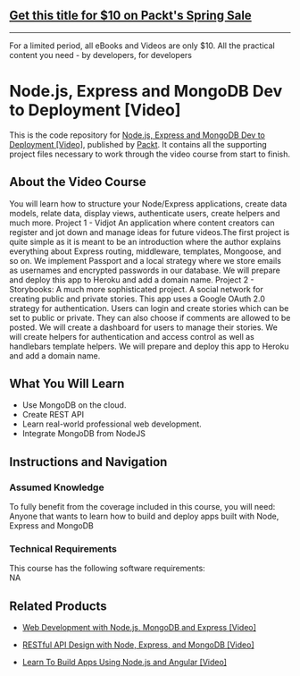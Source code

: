 ## [Get this title for $10 on Packt's Spring Sale](https://www.packt.com/V11412?utm_source=github&utm_medium=packt-github-repo&utm_campaign=spring_10_dollar_2022)
-----
For a limited period, all eBooks and Videos are only $10. All the practical content you need \- by developers, for developers

# Node.js, Express and MongoDB Dev to Deployment [Video]
This is the code repository for [Node.js, Express and MongoDB Dev to Deployment [Video]](https://www.packtpub.com/web-development/learn-build-apps-using-nodejs-and-angular-video?utm_source=github&utm_medium=repository&utm_campaign=9781789951677), published by [Packt](https://www.packtpub.com/?utm_source=github). It contains all the supporting project files necessary to work through the video course from start to finish.
## About the Video Course
You will learn how to structure your Node/Express applications, create data models, relate data, display views, authenticate users, create helpers and much more. Project 1 - Vidjot An application where content creators can register and jot down and manage ideas for future videos.The first project is quite simple as it is meant to be an introduction where the author explains everything about Express routing, middleware, templates, Mongoose, and so on. We implement Passport and a local strategy where we store emails as usernames and encrypted passwords in our database. We will prepare and deploy this app to Heroku and add a domain name. Project 2 - Storybooks: A much more sophisticated project. A social network for creating public and private stories. This app uses a Google OAuth 2.0 strategy for authentication. Users can login and create stories which can be set to public or private. They can also choose if comments are allowed to be posted. We will create a dashboard for users to manage their stories. We will create helpers for authentication and access control as well as handlebars template helpers. We will prepare and deploy this app to Heroku and add a domain name.

<H2>What You Will Learn</H2>
<DIV class=book-info-will-learn-text>
<UL>
<LI>Use MongoDB on the cloud. 
<LI>Create REST API 
<LI>Learn real-world professional web development. 
<LI>Integrate MongoDB from NodeJS </LI></UL></DIV>

## Instructions and Navigation
### Assumed Knowledge
To fully benefit from the coverage included in this course, you will need:<br/>
Anyone that wants to learn how to build and deploy apps built with Node, Express and MongoDB
### Technical Requirements
This course has the following software requirements:<br/>
NA

## Related Products
* [Web Development with Node.js, MongoDB and Express [Video]](https://www.packtpub.com/web-development/learn-build-apps-using-nodejs-and-angular-video?utm_source=github&utm_medium=repository&utm_campaign=9781789951677)

* [RESTful API Design with Node, Express, and MongoDB [Video]](https://www.packtpub.com/web-development/learn-build-apps-using-nodejs-and-angular-video?utm_source=github&utm_medium=repository&utm_campaign=9781789951677)

* [Learn To Build Apps Using Node.js and Angular [Video]](https://www.packtpub.com/web-development/learn-build-apps-using-nodejs-and-angular-video?utm_source=github&utm_medium=repository&utm_campaign=9781789951677)

